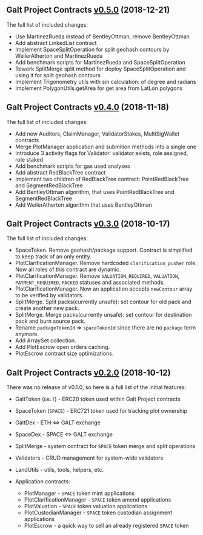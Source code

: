 ## Galt Project Contracts [v0.5.0](https://github.com/galtspace/galtproject-contracts/tree/v0.5.0) (2018-12-21)

The full list of included changes:

- Use MartinezRueda instead of BentleyOttman, remove BentleyOttman
- Add abstract LinkedList contract
- Implement SpaceSplitOperation for split geohash contours by WeilerAtherton and MartinezRueda
- Add benchmark scripts for MartinezRueda and SpaceSplitOperation
- Rework SplitMerge split method for deploy SpaceSplitOperation and using it for split geohash contours
- Implement Trigonometry utils with sin calculation: of degree and radians
- Implement PolygonUtils.getArea for get area from LatLon polygons

## Galt Project Contracts [v0.4.0](https://github.com/galtspace/galtproject-contracts/tree/v0.4.0) (2018-11-18)

The full list of included changes:

- Add new Auditors, ClaimManager, ValidatorStakes, MultiSigWallet contracts
- Merge PlotManager application and submition methods into a single one
- Introduce 3 activity flags for Validator: validator exists, role assigned, role staked
- Add benchmark scripts for gas used analyses
- Add abstract RedBlackTree contract
- Implement two children of RedBlackTree contract: PointRedBlackTree and SegmentRedBlackTree
- Add BentleyOttman algorithm, that uses PointRedBlackTree and SegmentRedBlackTree
- Add WeilerAtherton algorithm that uses BentleyOttman


## Galt Project Contracts [v0.3.0](https://github.com/galtspace/galtproject-contracts/tree/v0.3.0) (2018-10-17)

The full list of included changes:

* SpaceToken. Remove geohash/package support. Contract is simplified to keep track of an only entity.
* PlotClarificationManager. Remove hardcoded `clarification_pusher` role. Now all roles of this contract are dynamic.
* PlotClarificationManager. Remove `VALUATION_REQUIRED`, `VALUATION`, `PAYMENT_REQUIRED`, `PACKED` statuses and associated methods.
* PlotClarificationManager. Now an application accepts `newContour` array to be verified by validators.
* SplitMerge. Split packs(currently unsafe): set contour for old pack and create another new pack.
* SplitMerge. Merge packs(currently unsafe): set contour for destination pack and burn source pack.
* Rename `packageTokenId` => `spaceTokenId` since there are no `package` term anymore.
* Add ArraySet collection.
* Add PlotEscrow open orders caching.
* PlotEscrow contract size optimizations.


## Galt Project Contracts [v0.2.0](https://github.com/galtspace/galtproject-contracts/tree/v0.2.0) (2018-10-12)

There was no release of v0.1.0, so here is a full list of the initial features:

* GaltToken (`GALT`) - ERC20 token used within Galt Project contracts
* SpaceToken (`SPACE`) - ERC721 token used for tracking plot ownership
* GaltDex - ETH <=> GALT exchange
* SpaceDex - SPACE <=> GALT exchange
* SplitMerge - system contract for `SPACE` token merge and split operations
* Validators - CRUD management for system-wide validators
* LandUtils - utils, tools, helpers, etc.

* Application contracts:
  * PlotManager - `SPACE` token mint applications
  * PlotClarificationManager - `SPACE` token amend applications
  * PlotValuation - `SPACE` token valuation applications
  * PlotCustodianManager - `SPACE` token custodian assignment applications
  * PlotEscrow - a quick way to sell an already registered `SPACE` token

